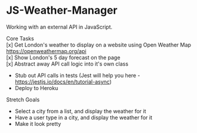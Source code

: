 # JS-Weather-Manager   

Working with an external API in JavaScript.   

Core Tasks  
[x] Get London's weather to display on a website using Open Weather Map https://openweathermap.org/api  
[x] Show London's 5 day forecast on the page  
[x] Abstract away API call logic into it's own class  
- Stub out API calls in tests (Jest will help you here - https://jestjs.io/docs/en/tutorial-async)  
- Deploy to Heroku  

Stretch Goals  
- Select a city from a list, and display the weather for it  
- Have a user type in a city, and display the weather for it  
- Make it look pretty  
